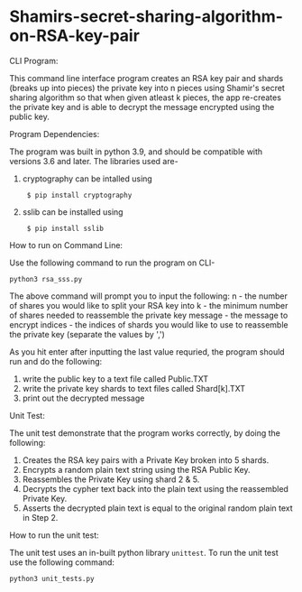 # Shamirs-secret-sharing-algorithm-on-RSA-key-pair

CLI Program:
  
   This command line interface program creates an RSA key pair and shards (breaks up into pieces) the private key 
   into n pieces using Shamir's secret sharing algorithm so that when given atleast k pieces, the app  re-creates 
   the private key and is able to decrypt the message encrypted using the public key.

  Program Dependencies:

   The program was built in python 3.9, and should be compatible with versions 3.6 and later.
   The libraries used are-

   1. cryptography can be intalled using 
   
           $ pip install cryptography
       
   2. sslib can be installed using 
   
           $ pip install sslib


How to run on Command Line:

   Use the following command to run the program on CLI-

    python3 rsa_sss.py

  The above command will prompt you to input the following:
  n - the number of shares you would like to split your RSA key into
  k - the minimum number of shares needed to reassemble the private key
  message - the message to encrypt
  indices - the indices of shards you would like to use to reassemble the private key (separate the values by ',')

  As you hit enter after inputting the last value requried, the program should run and do the following:
  1. write the public key to a text file called Public.TXT
  2. write the private key shards to text files called Shard[k].TXT
  3. print out the decrypted message

Unit Test:

   The unit test demonstrate that the program works correctly, by doing the following:

  1.	Creates the RSA key pairs with a Private Key broken into 5 shards.
  2.	Encrypts a random plain text string using the RSA Public Key.
  3.	Reassembles the Private Key using shard 2 & 5.
  4.	Decrypts the cypher text back into the plain text using the reassembled Private Key.
  5.	Asserts the decrypted plain text is equal to the original random plain text in Step 2.

How to run the unit test:

   The unit test uses an in-built python library `unittest`. To run the unit test use the following command:

    python3 unit_tests.py
